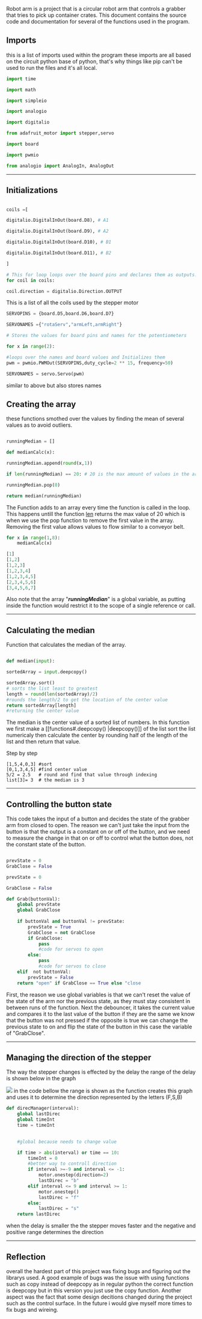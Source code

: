 Robot arm is a project that is a circular robot arm that controls  a grabber that tries to pick up container crates. This document contains the source code and documentation for several of the functions used in the program.



## Imports
this is a list of imports used within the program these imports are all based on the circuit python base of python, that's why things like pip can't be used to run the files and it's all local.
 ```                                                                python
import time

import math

import simpleio

import analogio

import digitalio

from adafruit_motor import stepper,servo

import board

import pwmio

from analogio import AnalogIn, AnalogOut

  ```
***


## Initializations  

``` python

coils =[

digitalio.DigitalInOut(board.D8), # A1

digitalio.DigitalInOut(board.D9), # A2

digitalio.DigitalInOut(board.D10), # B1

digitalio.DigitalInOut(board.D11), # B2

]

# This for loop loops over the board pins and declares them as outputs.   
for coil in coils:

coil.direction = digitalio.Direction.OUTPUT

  ```
This is a list of all the coils used by the stepper motor

```python
SERVOPINS = {board.D5,board.D6,board.D7}

SERVONAMES ={"rotaServ","armLeft,armRight"}

# Stores the values for board pins and names for the potentiometers

for x in range(2):

#loops over the names and board values and Initializes them
pwm = pwmio.PWMOut(SERVOPINS,duty_cycle=2 ** 15, frequency=50)

SERVONAMES = servo.Servo(pwm)
```
similar to above but also stores names 


## Creating the array
these functions smothed over the values by finding the mean of several values as to avoid outliers.
``` python

runningMedian = []

def medianCalc(x):

runningMedian.append(round(x,1))

if len(runningMedian) == 20: # 20 is the max amount of values in the array

runningMedian.pop(0)

return median(runningMedian)

  ```
The Function adds to an array every time the function is called in the loop. This happens untill the function [len](functions##len) returns the max value of 20 which is when we use the pop function to remove the first value in the array. Removing the first value allows values to flow similar to a conveyor belt.  
``` python
for x in range(1,8):
	medianCalc(x)

[1]
[1,2]
[1,2,3]
[1,2,3,4]
[1,2,3,4,5]
[2,3,4,5,6]
[3,4,5,6,7]
```

Also note that the array "***runningMedian***" is a global variable, as putting inside the function would restrict it to the scope of a single reference or call.
***

## Calculating the median
Function that calculates the median of the array.
```python

def median(input):

sortedArray = input.deepcopy()

sortedArray.sort()
# sorts the list least to greatest
length = round(len(sortedArray)/2)
#rounds the length/2 to get the location of the center value
return sortedArray[length]
#returning the center value 
```
The median is the center value of a sorted list of numbers. In this function we first make a 
[[functions#.deepcopy() |deepcopy()]] of the list sort the list numericaly then calculate the center by rounding half of the length of the list and then return that value.

Step by step
``` 
[1,5,4,0,3] #sort
[0,1,3,4,5] #find center value
5/2 = 2.5   # round and find that value through indexing
list[3]= 3  # the median is 3

```
***
## Controlling the button state
This code takes the input of a button and decides the state of the grabber arm from closed to open.  The reason we can't just take the input from the button is that the output is a constant on or off of the button, and we need to measure the change in that on or off to control what the button does, not the constant state of the button.

``` python 

prevState = 0    
GrabClose = False      

prevState = 0    

GrabClose = False      

def Grab(buttonVal):
    global prevState
    global GrabClose
    
    if buttonVal and buttonVal != prevState:
        prevState = True
        GrabClose = not GrabClose
        if GrabClose:
            pass
            #code for servos to open
        else:
            pass
            #code for servos to close  
    elif  not buttonVal:
        prevState = False
    return "open" if GrabClose == True else "close

```

First, the reason we use global variables is that we can't reset the value of the state of the arm nor the previous state, as they must stay consistent in between runs of the function.  Next the debouncer, it takes the current value and compares it to the last value of the button if they are the same we know that the button was not pressed if the opposite is true we can change the previous state to on and flip the state of the button in this case the variable of "GrabClose".
***
## Managing the direction of the stepper 
The way the stepper changes is effected by the delay the range of the delay is shown below in the graph

![](https://i.imgur.com/2AHTljy.png)
in the code bellow the range is shown as the function creates this graph and uses it to determine the direction represented by the letters (F,S,B)
``` python
def direcManager(interval):
    global lastDirec
    global timeInt
    time = timeInt

   
    #global because needs to change value

    if time > abs(interval) or time == 10:
        timeInt = 0
        #better way to controll direction
        if interval >=-9 and interval <= -1:
            motor.onestep(direction=2)
            lastDirec = "b"
        elif interval <= 9 and interval >= 1:    
            motor.onestep()
            lastDirec = "f"
        else:
            lastDirec = "s"
    return lastDirec
```
when the delay is smaller the the stepper moves faster and the negative and positive range determines the direction
***
## Reflection 
overall the hardest part of this project was fixing bugs and figuring out the librarys used. A good example of bugs was the issue with using functions such as copy instead of deepcopy as in regular python the correct function is deepcopy but in this version you just use the copy function. Another aspect was the fact that some design decitions changed during the project such  as the control surface. In the future i would give myself more times to fix bugs and wireing.


